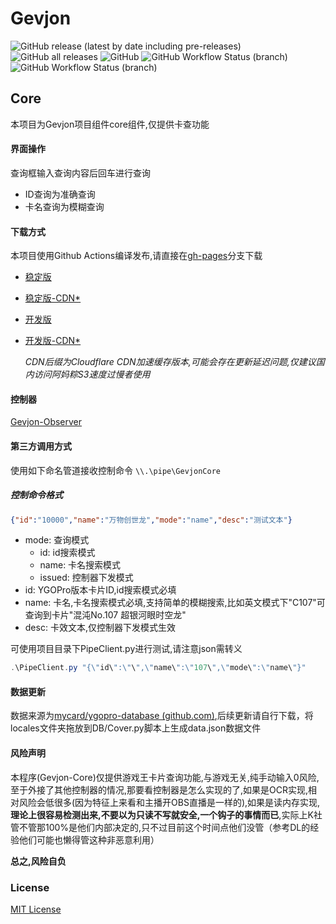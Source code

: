 # Gevjon
![GitHub release (latest by date including pre-releases)](https://img.shields.io/github/v/release/RyoLee/Gevjon?include_prereleases&style=flat-square)
![GitHub all releases](https://img.shields.io/github/downloads/RyoLee/Gevjon/total?style=flat-square)
![GitHub](https://img.shields.io/github/license/RyoLee/Gevjon?style=flat-square)
![GitHub Workflow Status (branch)](https://img.shields.io/github/workflow/status/RyoLee/Gevjon/.NET%20Core%20Desktop/master?label=master&style=flat-square)
![GitHub Workflow Status (branch)](https://img.shields.io/github/workflow/status/RyoLee/Gevjon/.NET%20Core%20Desktop/dev?label=dev&style=flat-square)

## Core

本项目为Gevjon项目组件core组件,仅提供卡查功能

#### 界面操作

查询框输入查询内容后回车进行查询

- ID查询为准确查询
- 卡名查询为模糊查询

#### 下载方式

本项目使用Github Actions编译发布,请直接在[gh-pages](https://github.com/RyoLee/Gevjon/tree/gh-pages)分支下载

- [稳定版](https://github.com/RyoLee/Gevjon/raw/gh-pages/Gevjon.7z)

- [稳定版-CDN*](https://raw.githubusercontents.com/RyoLee/Gevjon/gh-pages/Gevjon.7z)

- [开发版](https://github.com/RyoLee/Gevjon/raw/gh-pages/Gevjon-dev.7z)

- [开发版-CDN*](https://raw.githubusercontents.com/RyoLee/Gevjon/gh-pages/Gevjon-dev.7z)
  
    *CDN后缀为Cloudflare CDN加速缓存版本,可能会存在更新延迟问题,仅建议国内访问阿妈粽S3速度过慢者使用*

#### 控制器

[Gevjon-Observer](https://github.com/RyoLee/Gevjon-Observer)

#### 第三方调用方式

使用如下命名管道接收控制命令
```\\.\pipe\GevjonCore```

##### 控制命令格式

```json
{"id":"10000","name":"万物创世龙","mode":"name","desc":"测试文本"}
```

- mode: 查询模式
  - id: id搜索模式
  - name: 卡名搜索模式
  - issued: 控制器下发模式
- id: YGOPro版本卡片ID,id搜索模式必填
- name: 卡名,卡名搜索模式必填,支持简单的模糊搜索,比如英文模式下"C107"可查询到卡片"混沌No.107 超银河眼时空龙"
- desc: 卡效文本,仅控制器下发模式生效

可使用项目目录下PipeClient.py进行测试,请注意json需转义

```powershell
.\PipeClient.py "{\"id\":\"\",\"name\":\"107\",\"mode\":\"name\"}"
```

#### 数据更新

数据来源为[mycard/ygopro-database (github.com)](https://github.com/mycard/ygopro-database),后续更新请自行下载，将locales文件夹拖放到DB/Cover.py脚本上生成data.json数据文件

#### 风险声明

本程序(Gevjon-Core)仅提供游戏王卡片查询功能,与游戏无关,纯手动输入0风险,至于外接了其他控制器的情况,那要看控制器是怎么实现的了,如果是OCR实现,相对风险会低很多(因为特征上来看和主播开OBS直播是一样的),如果是读内存实现,**理论上很容易检测出来,不要以为只读不写就安全,一个钩子的事情而已**,实际上K社管不管那100%是他们内部决定的,只不过目前这个时间点他们没管（参考DL的经验他们可能也懒得管这种非恶意利用）

**总之,风险自负**

### License

[MIT License](https://github.com/RyoLee/Gevjon/blob/master/LICENSE)